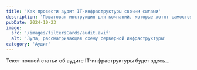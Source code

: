 ```yaml
---
title: 'Как провести аудит IT-инфраструктуры своими силами'
description: 'Пошаговая инструкция для компаний, которые хотят самостоятельно оценить эффективность и безопасность своей IT-среды.'
pubDate: 2024-10-23
image:
  src: '/images/filtersCards/audit.avif'
  alt: 'Лупа, рассматривающая схему серверной инфраструктуры'
category: 'Аудит'
---
```


Текст полной статьи об аудите IT-инфраструктуры будет здесь...
